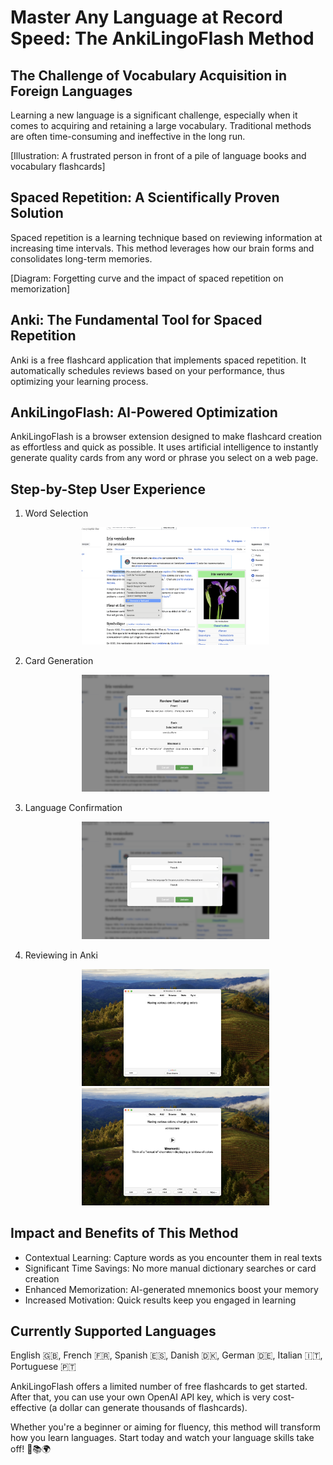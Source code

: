 # Master Any Language at Record Speed: The AnkiLingoFlash Method

## The Challenge of Vocabulary Acquisition in Foreign Languages

Learning a new language is a significant challenge, especially when it comes to acquiring and retaining a large vocabulary. Traditional methods are often time-consuming and ineffective in the long run.

[Illustration: A frustrated person in front of a pile of language books and vocabulary flashcards]

## Spaced Repetition: A Scientifically Proven Solution

Spaced repetition is a learning technique based on reviewing information at increasing time intervals. This method leverages how our brain forms and consolidates long-term memories.

[Diagram: Forgetting curve and the impact of spaced repetition on memorization]

## Anki: The Fundamental Tool for Spaced Repetition

Anki is a free flashcard application that implements spaced repetition. It automatically schedules reviews based on your performance, thus optimizing your learning process.

## AnkiLingoFlash: AI-Powered Optimization

AnkiLingoFlash is a browser extension designed to make flashcard creation as effortless and quick as possible. It uses artificial intelligence to instantly generate quality cards from any word or phrase you select on a web page.

## Step-by-Step User Experience

1. Word Selection

   <p align="center">
      <img src="img/1.png" alt="Screenshot: Selecting a word on a web page and the context menu" width="300">
   </p>

2. Card Generation

   <p align="center">
      <img src="img/2.png" alt="Screenshot: Confirmation interface of the generated card" width="300">
   </p>

3. Language Confirmation

   <p align="center">
      <img src="img/3.png" alt="Screenshot: Language selection for the word" width="300">
   </p>

4. Reviewing in Anki

   <p align="center">
      <img src="img/4.png" alt="Screenshot: Anki review interface" width="300">
      <img src="img/5.png" alt="Screenshot: Additional feature" width="300">
   </p>

## Impact and Benefits of This Method

- Contextual Learning: Capture words as you encounter them in real texts
- Significant Time Savings: No more manual dictionary searches or card creation
- Enhanced Memorization: AI-generated mnemonics boost your memory
- Increased Motivation: Quick results keep you engaged in learning

## Currently Supported Languages

English 🇬🇧, French 🇫🇷, Spanish 🇪🇸, Danish 🇩🇰, German 🇩🇪, Italian 🇮🇹, Portuguese 🇵🇹

AnkiLingoFlash offers a limited number of free flashcards to get started. After that, you can use your own OpenAI API key, which is very cost-effective (a dollar can generate thousands of flashcards).

Whether you're a beginner or aiming for fluency, this method will transform how you learn languages. Start today and watch your language skills take off! 🚀📚🌍